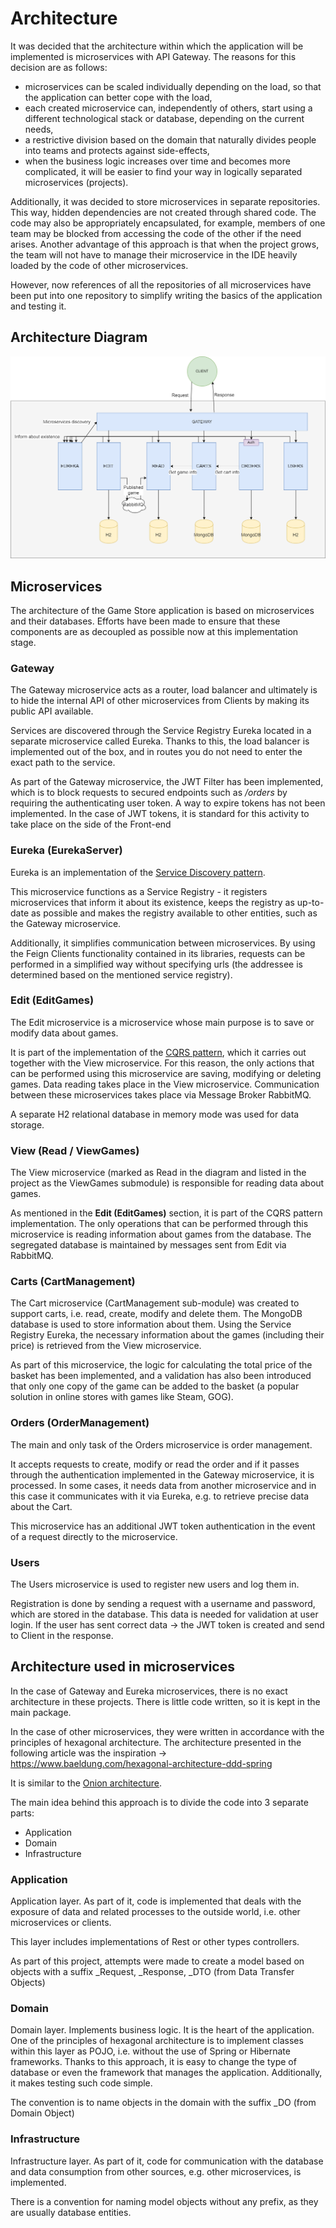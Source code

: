 # Architecture

It was decided that the architecture within which the application will be implemented is microservices with API Gateway.
The reasons for this decision are as follows:

- microservices can be scaled individually depending on the load, so that the application can better cope with the load,
- each created microservice can, independently of others, start using a different technological stack or database, depending on the current needs,
- a restrictive division based on the domain that naturally divides people into teams and protects against side-effects,
- when the business logic increases over time and becomes more complicated, it will be easier to find your way in logically separated microservices (projects).

Additionally, it was decided to store microservices in separate repositories. This way, hidden dependencies are not created through shared code. The code may also be appropriately encapsulated, for example, members of one team may be blocked from accessing the code of the other if the need arises. Another advantage of this approach is that when the project grows, the team will not have to manage their microservice in the IDE heavily loaded by the code of other microservices.

However, now references of all the repositories of all microservices have been put into one repository to simplify writing the basics of the application and testing it.

## Architecture Diagram

![Alt text](./images/microservices%20architecture.png)

## Microservices

The architecture of the Game Store application is based on microservices and their databases. Efforts have been made to ensure that these components are as decoupled as possible now at this implementation stage.

### Gateway

The Gateway microservice acts as a router, load balancer and ultimately is to hide the internal API of other microservices from Clients by making its public API available. 

Services are discovered through the Service Registry Eureka located in a separate microservice called Eureka. Thanks to this, the load balancer is implemented out of the box, and in routes you do not need to enter the exact path to the service. 

As part of the Gateway microservice, the JWT Filter has been implemented, which is to block requests to secured endpoints such as _/orders_ by requiring the authenticating user token. A way to expire tokens has not been implemented. In the case of JWT tokens, it is standard for this activity to take place on the side of the Front-end

### Eureka (EurekaServer)

Eureka is an implementation of the [Service Discovery pattern](https://www.baeldung.com/cs/service-discovery-microservices). 

This microservice functions as a Service Registry - it registers microservices that inform it about its existence, keeps the registry as up-to-date as possible and makes the registry available to other entities, such as the Gateway microservice.

Additionally, it simplifies communication between microservices. By using the Feign Clients functionality contained in its libraries, requests can be performed in a simplified way without specifying urls (the addressee is determined based on the mentioned service registry).

### Edit (EditGames)

The Edit microservice is a microservice whose main purpose is to save or modify data about games.

It is part of the implementation of the [CQRS pattern](https://www.baeldung.com/cqrs-event-sourcing-java), which it carries out together with the View microservice. For this reason, the only actions that can be performed using this microservice are saving, modifying or deleting games. Data reading takes place in the View microservice. Communication between these microservices takes place via Message Broker RabbitMQ.

A separate H2 relational database in memory mode was used for data storage.

### View (Read / ViewGames)

The View microservice (marked as Read in the diagram and listed in the project as the ViewGames submodule) is responsible for reading data about games.

As mentioned in the **Edit (EditGames)** section, it is part of the CQRS pattern implementation. The only operations that can be performed through this microservice is reading information about games from the database. The segregated database is maintained by messages sent from Edit via RabbitMQ.

### Carts (CartManagement)

The Cart microservice (CartManagement sub-module) was created to support carts, i.e. read, create, modify and delete them. The MongoDB database is used to store information about them. Using the Service Registry Eureka, the necessary information about the games (including their price) is retrieved from the View microservice.

As part of this microservice, the logic for calculating the total price of the basket has been implemented, and a validation has also been introduced that only one copy of the game can be added to the basket (a popular solution in online stores with games like Steam, GOG).

### Orders (OrderManagement)

The main and only task of the Orders microservice is order management.

It accepts requests to create, modify or read the order and if it passes through the authentication implemented in the Gateway microservice, it is processed. In some cases, it needs data from another microservice and in this case it communicates with it via Eureka, e.g. to retrieve precise data about the Cart.

This microservice has an additional JWT token authentication in the event of a request directly to the microservice.

### Users

The Users microservice is used to register new users and log them in.

Registration is done by sending a request with a username and password, which are stored in the database. This data is needed for validation at user login. If the user has sent correct data -> the JWT token is created and send to Client in the response.

## Architecture used in microservices

In the case of Gateway and Eureka microservices, there is no exact architecture in these projects. There is little code written, so it is kept in the main package.

In the case of other microservices, they were written in accordance with the principles of hexagonal architecture. The architecture presented in the following article was the inspiration -> https://www.baeldung.com/hexagonal-architecture-ddd-spring

It is similar to the [Onion architecture](https://blog.allegro.tech/2020/05/hexagonal-architecture-by-example.html).

The main idea behind this approach is to divide the code into 3 separate parts:

- Application
- Domain
- Infrastructure

### Application

Application layer. As part of it, code is implemented that deals with the exposure of data and related processes to the outside world, i.e. other microservices or clients.

This layer includes implementations of Rest or other types controllers.

As part of this project, attempts were made to create a model based on objects with a suffix _Request, _Response, _DTO (from Data Transfer Objects)

### Domain

Domain layer. Implements business logic. It is the heart of the application. One of the principles of hexagonal architecture is to implement classes within this layer as POJO, i.e. without the use of Spring or Hibernate frameworks. Thanks to this approach, it is easy to change the type of database or even the framework that manages the application. Additionally, it makes testing such code simple.

The convention is to name objects in the domain with the suffix _DO (from Domain Object)

### Infrastructure

Infrastructure layer. As part of it, code for communication with the database and data consumption from other sources, e.g. other microservices, is implemented.

There is a convention for naming model objects without any prefix, as they are usually database entities.